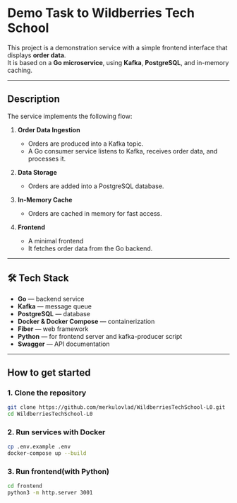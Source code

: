 # Demo Task to Wildberries Tech School

This project is a demonstration service with a simple frontend interface that displays **order data**.  
It is based on a **Go microservice**, using **Kafka**, **PostgreSQL**, and in-memory caching.

---

##  Description

The service implements the following flow:

1. **Order Data Ingestion**
    - Orders are produced into a Kafka topic.
    - A Go consumer service listens to Kafka, receives order data, and processes it.

2. **Data Storage**
    - Orders are added into a PostgreSQL database. 

3. **In-Memory Cache**
    - Orders are cached in memory for fast access.

4. **Frontend**
    - A minimal frontend
    - It fetches order data from the Go backend.
---

## 🛠️ Tech Stack

- **Go** — backend service
- **Kafka** — message queue
- **PostgreSQL** — database
- **Docker & Docker Compose** — containerization
- **Fiber** — web framework
- **Python** — for frontend server and kafka-producer script
- **Swagger** — API documentation

---

## How to get started 

### 1. Clone the repository
```bash
git clone https://github.com/merkulovlad/WildberriesTechSchool-L0.git
cd WildberriesTechSchool-L0
```
### 2. Run services with Docker
```bash
cp .env.example .env
docker-compose up --build
```
### 3. Run frontend(with Python)
```bash
cd frontend
python3 -m http.server 3001
```

